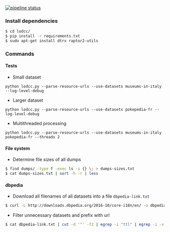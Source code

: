 [![pipeline status](https://git.gesis.org/matthaeus/lodcc/badges/master/pipeline.svg)](https://git.gesis.org/matthaeus/lodcc/commits/master)

### Install dependencies

```sh
$ cd lodcc/
$ pip install -r requirements.txt
$ sudo apt-get install dtrx raptor2-utils
```

### Commands

#### Tests

- Small dataset

`python lodcc.py --parse-resource-urls --use-datasets museums-in-italy --log-level-debug`

- Larger dataset

`python lodcc.py --parse-resource-urls --use-datasets pokepedia-fr --log-level-debug`

- Multithreaded processing

`python lodcc.py --parse-resource-urls --use-datasets museums-in-italy pokepedia-fr --threads 2`

#### File system

- Determine file sizes of all dumps

```sh
$ find dumps/ -type f -exec ls -s {} \; > dumps-sizes.txt
$ cat dumps-sizes.txt | sort -h -r | less
```

#### dbpedia 

- Download all filenames of all datasets into a file `dbpedia-link.txt`

```sh
$ curl -L http://downloads.dbpedia.org/2016-10/core-i18n/en/ -o dbpedia-link.txt
```

- Filter unnecessary datasets and prefix with url

```sh
$ cat dbpedia-link.txt | cut -d '"' -f2 | egrep -i "ttl" | egrep -i -v "wkd|sorted|nested" | sed 's#^\(.*\)#http://downloads.dbpedia.org/2016-10/core-i18n/en/\1#' | sed -n '2,60p' > dbpedia-links.txt
```